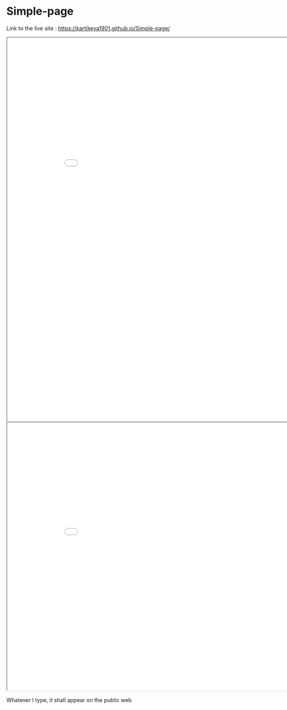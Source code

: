 # Simple-page
Link to the live site : https://kartikeya1901.github.io/Simple-page/

<iframe scrolling="no"  width="900" height="1000" src="./Chart of Population growth.htm"></iframe>

<iframe scrolling="no"  width="900" height="700" src="./match-data-to-chart-type (version 1)_16312_image001.gif"></iframe>

Whatever I type, it shall appear on the public web
